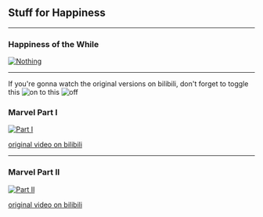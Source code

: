 Stuff for Happiness
--------

* * * 

### Happiness of the While
[![Nothing](https://michaelleong.files.wordpress.com/2013/06/snap-2013-06-04-at-15-16-52.png)](https://this-page-intentionally-left-blank.org/)

* * * 

If you're gonna watch the original versions on bilibili, don't forget to toggle this ![on](https://user-images.githubusercontent.com/27868570/60772191-377dd000-a0f3-11e9-9960-5b5719da59b4.png) to this ![off](https://user-images.githubusercontent.com/27868570/60772198-48c6dc80-a0f3-11e9-87c6-dc1705101f52.png)

### Marvel Part I
[![Part I](https://user-images.githubusercontent.com/27868570/60772281-50d34c00-a0f4-11e9-83fe-78cb99380d1a.png)](https://www.youtube.com/watch?v=nsFZvsZKuTU)

[original video on bilibili](https://www.bilibili.com/video/av39492241) 

* * * 

### Marvel Part II
[![Part II](https://user-images.githubusercontent.com/27868570/60772144-69dafd80-a0f2-11e9-9a16-015dae69474a.png)](https://www.youtube.com/watch?v=cabVjY4A7gc)

[original video on bilibili](https://www.bilibili.com/video/av46996647)
